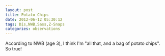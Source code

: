 ```yaml
---
layout: post
title: Potato Chips
date: 2012-06-12 05:30:12
tags: Dis,NWB,Sass,Z-Snaps
categories: observations
---
```


According to NWB (age 3), I think I'm "all that, and a bag of potato chips".
So true!





